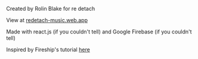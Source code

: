 Created by Rolin Blake for re detach

View at [redetach-music.web.app](redetach-music.web.app)

Made with react.js (if you couldn't tell) and Google Firebase (if you couldn't tell)

Inspired by Fireship's tutorial [here](https://youtu.be/zQyrwxMPm88)